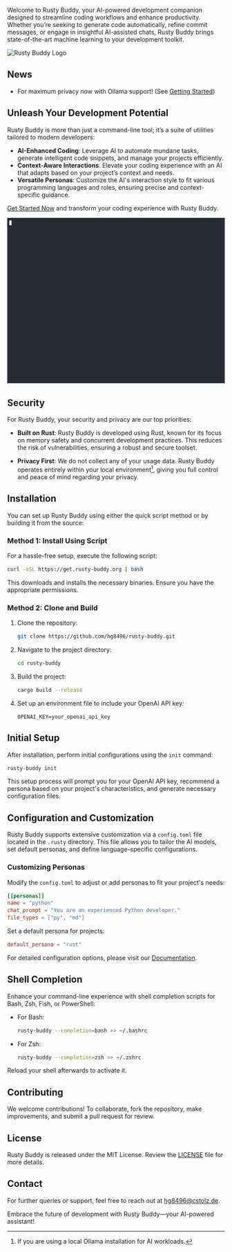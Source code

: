 Welcome to Rusty Buddy, your AI-powered development companion designed to streamline coding workflows and enhance productivity. Whether you’re seeking to generate code automatically, refine commit messages, or engage in insightful AI-assisted chats, Rusty Buddy brings state-of-the-art machine learning to your development toolkit.

![Rusty Buddy Logo](https://www.rusty-buddy.org/assets/images/rusty-buddy-logo-128.png)

## News

- For maximum privacy now with Ollama support! (See [Getting Started](https://docs.rusty-buddy.org/getting_started/))

## Unleash Your Development Potential

Rusty Buddy is more than just a command-line tool; it’s a suite of utilities tailored to modern developers:

- **AI-Enhanced Coding**: Leverage AI to automate mundane tasks, generate intelligent code snippets, and manage your projects efficiently.
- **Context-Aware Interactions**: Elevate your coding experience with an AI that adapts based on your project’s context and needs.
- **Versatile Personas**: Customize the AI's interaction style to fit various programming languages and roles, ensuring precise and context-specific guidance.

[Get Started Now](https://docs.rusty-buddy.org/getting_started) and transform your coding experience with Rusty Buddy.

![quickstart](docs/docs/quickstart.gif)
## Security

For Rusty Buddy, your security and privacy are our top priorities:

- **Built on Rust**: Rusty Buddy is developed using Rust, known for its focus on memory safety and concurrent development practices. This reduces the risk of vulnerabilities, ensuring a robust and secure toolset.
  
- **Privacy First**: We do not collect any of your usage data. Rusty Buddy operates entirely within your local environment[^1], giving you full control and peace of mind regarding your privacy.

## Installation

You can set up Rusty Buddy using either the quick script method or by building it from the source:

### Method 1: Install Using Script

For a hassle-free setup, execute the following script:

```bash
curl -sSL https://get.rusty-buddy.org | bash
```

This downloads and installs the necessary binaries. Ensure you have the appropriate permissions.

### Method 2: Clone and Build

1. Clone the repository:
   ```bash
   git clone https://github.com/hg8496/rusty-buddy.git
   ```
2. Navigate to the project directory:
   ```bash
   cd rusty-buddy
   ```
3. Build the project:
   ```bash
   cargo build --release
   ```
4. Set up an environment file to include your OpenAI API key:
   ```plaintext
   OPENAI_KEY=your_openai_api_key
   ```

## Initial Setup

After installation, perform initial configurations using the `init` command:

```bash
rusty-buddy init
```

This setup process will prompt you for your OpenAI API key, recommend a persona based on your project's characteristics, and generate necessary configuration files.

## Configuration and Customization

Rusty Buddy supports extensive customization via a `config.toml` file located in the `.rusty` directory. This file allows you to tailor the AI models, set default personas, and define language-specific configurations.

### Customizing Personas

Modify the `config.toml` to adjust or add personas to fit your project's needs:

```toml
[[personas]]
name = "python"
chat_prompt = "You are an experienced Python developer."
file_types = ["py", "md"]
```

Set a default persona for projects:

```toml
default_persona = "rust"
```

For detailed configuration options, please visit our [Documentation](https://docs.rusty-buddy.org/personas).

## Shell Completion

Enhance your command-line experience with shell completion scripts for Bash, Zsh, Fish, or PowerShell:

- For Bash:
  ```bash
  rusty-buddy --completion=bash >> ~/.bashrc
  ```
- For Zsh:
  ```zsh
  rusty-buddy --completion=zsh >> ~/.zshrc
  ```

Reload your shell afterwards to activate it.

## Contributing

We welcome contributions! To collaborate, fork the repository, make improvements, and submit a pull request for review.

## License

Rusty Buddy is released under the MIT License. Review the [LICENSE](LICENSE) file for more details.

## Contact

For further queries or support, feel free to reach out at [hg8496@cstolz.de](mailto:hg8496@cstolz.de).

Embrace the future of development with Rusty Buddy—your AI-powered assistant!

[^1]: If you are using a local Ollama installation for AI workloads.